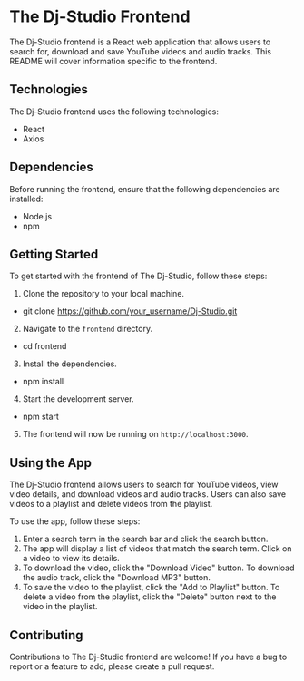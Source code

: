 # The Dj-Studio Frontend

The Dj-Studio frontend is a React web application that allows users to search for, download and save YouTube videos and audio tracks. This README will cover information specific to the frontend.

## Technologies

The Dj-Studio frontend uses the following technologies:

- React
- Axios

## Dependencies

Before running the frontend, ensure that the following dependencies are installed:

- Node.js
- npm

## Getting Started

To get started with the frontend of The Dj-Studio, follow these steps:

1. Clone the repository to your local machine.
- git clone https://github.com/your_username/Dj-Studio.git
2. Navigate to the `frontend` directory.
- cd frontend
3. Install the dependencies.
- npm install
4. Start the development server.
- npm start
5. The frontend will now be running on `http://localhost:3000`.

## Using the App

The Dj-Studio frontend allows users to search for YouTube videos, view video details, and download videos and audio tracks. Users can also save videos to a playlist and delete videos from the playlist.

To use the app, follow these steps:

1. Enter a search term in the search bar and click the search button.
2. The app will display a list of videos that match the search term. Click on a video to view its details.
3. To download the video, click the "Download Video" button. To download the audio track, click the "Download MP3" button.
4. To save the video to the playlist, click the "Add to Playlist" button. To delete a video from the playlist, click the "Delete" button next to the video in the playlist.

## Contributing

Contributions to The Dj-Studio frontend are welcome! If you have a bug to report or a feature to add, please create a pull request.
